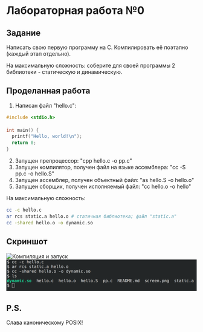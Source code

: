 # Лабораторная работа №0
## Задание
Написать свою первую программу на C. Компилировать её поэтапно (каждый этап отдельно).

На максимальную сложность: соберите для своей программы 2 библиотеки - статическую и динамическую.
## Проделанная работа
1. Написан файл "hello.c":
```c
#include <stdio.h>

int main() {
  printf("Hello, world!\n");
  return 0;
}
```
2. Запущен препроцессор: "cpp hello.c -o pp.c"
3. Запущен компилятор, получен файл на языке ассемблера: "cc -S pp.c -o hello.S"
4. Запущен ассемблер, получен объектный файл: "as hello.S -o hello.o"
5. Запущен сборщик, получен исполняемый файл: "cc hello.o -o hello"

На максимальную сложность:
```sh
cc -c hello.c
ar rcs static.a hello.o # статичная библиотека; файл "static.a"
cc -shared hello.o -o dynamic.so
```

## Скриншот
![Компиляция и запуск](screen.png)
![Максимальная сложность](screen_2.png)

## P.S.
Слава каноническому POSIX!

